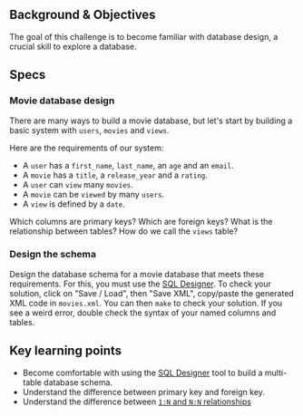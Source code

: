 
## Background & Objectives

The goal of this challenge is to become familiar with database design, a crucial skill to explore a database.

## Specs

### Movie database design

There are many ways to build a movie database, but let's start by building a basic system with `users`, `movies` and `views`.

Here are the requirements of our system:

- A `user` has a `first_name`, `last_name`, an `age` and an `email`.
- A `movie` has a `title`, a `release_year` and a `rating`.
- A `user` can `view` many `movies`.
- A `movie` can be `viewed` by many `users`.
- A `view` is defined by a `date`.

Which columns are primary keys? Which are foreign keys? What is the relationship between tables? How do we call the `views` table?

### Design the schema

Design the database schema for a movie database that meets these requirements.
For this, you must use the [SQL Designer](http://db.lewagon.com).
To check your solution, click on "Save / Load", then "Save XML", copy/paste the generated XML code in `movies.xml`. You can then `make` to check your solution.
If you see a weird error, double check the syntax of your named columns and tables.

## Key learning points

- Become comfortable with using the [SQL Designer](http://db.lewagon.com) tool to build a multi-table database schema.
- Understand the difference between primary key and foreign key.
- Understand the difference between [`1:N` and `N:N` relationships](https://en.wikipedia.org/wiki/Cardinality_(data_modeling))
